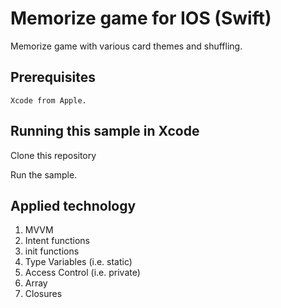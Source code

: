 # Memorize game for IOS (Swift)

Memorize game with various card themes and shuffling.

## Prerequisites

    Xcode from Apple.

## Running this sample in Xcode

Clone this repository

Run the sample. 

## Applied technology

1. MVVM
2. Intent functions
3. init functions
4. Type Variables (i.e. static)
5. Access Control (i.e. private)
6. Array
7. Closures
